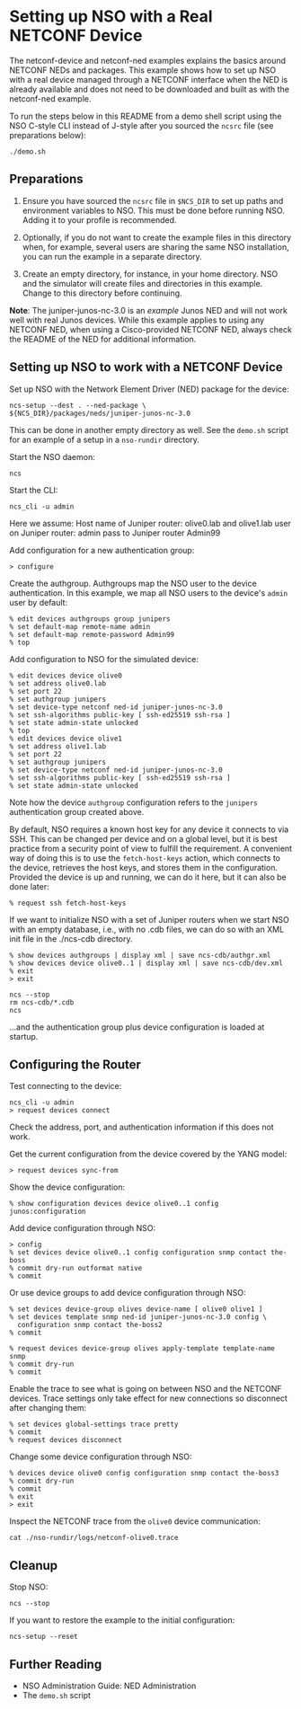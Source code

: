 Setting up NSO with a Real NETCONF Device
=========================================

The netconf-device and netconf-ned examples explains the basics around NETCONF
NEDs and packages. This example shows how to set up NSO with a real device
managed through a NETCONF interface when the NED is already available and does
not need to be downloaded and built as with the netconf-ned example.

To run the steps below in this README from a demo shell script using the NSO
C-style CLI instead of J-style after you sourced the `ncsrc` file (see
preparations below):

    ./demo.sh

Preparations
------------

1. Ensure you have sourced the `ncsrc` file in `$NCS_DIR` to set up paths and
   environment variables to NSO. This must be done before running NSO. Adding
   it to your profile is recommended.

2. Optionally, if you do not want to create the example files in this directory
   when, for example, several users are sharing the same NSO installation, you
   can run the example in a separate directory.

3. Create an empty directory, for instance, in your home directory. NSO and the
   simulator will create files and directories in this example. Change to this
   directory before continuing.

**Note**: The juniper-junos-nc-3.0 is an *example* Junos NED and will not work
well with real Junos devices. While this example applies to using any NETCONF
NED, when using a Cisco-provided NETCONF NED, always check the README of the
NED for additional information.

Setting up NSO to work with a NETCONF Device
--------------------------------------------

Set up NSO with the Network Element Driver (NED) package for the device:

    ncs-setup --dest . --ned-package \
    ${NCS_DIR}/packages/neds/juniper-junos-nc-3.0

This can be done in another empty directory as well. See the `demo.sh` script
for an example of a setup in a `nso-rundir` directory.

Start the NSO daemon:

    ncs

Start the CLI:

    ncs_cli -u admin

Here we assume:
Host name of Juniper router: olive0.lab and olive1.lab
user on Juniper router: admin
pass to Juniper router  Admin99

Add configuration for a new authentication group:

    > configure

Create the authgroup. Authgroups map the NSO user to the device authentication.
In this example, we map all NSO users to the device's `admin` user by default:

    % edit devices authgroups group junipers
    % set default-map remote-name admin
    % set default-map remote-password Admin99
    % top

Add configuration to NSO for the simulated device:

    % edit devices device olive0
    % set address olive0.lab
    % set port 22
    % set authgroup junipers
    % set device-type netconf ned-id juniper-junos-nc-3.0
    % set ssh-algorithms public-key [ ssh-ed25519 ssh-rsa ]
    % set state admin-state unlocked
    % top
    % edit devices device olive1
    % set address olive1.lab
    % set port 22
    % set authgroup junipers
    % set device-type netconf ned-id juniper-junos-nc-3.0
    % set ssh-algorithms public-key [ ssh-ed25519 ssh-rsa ]
    % set state admin-state unlocked

Note how the device `authgroup` configuration refers to the `junipers`
authentication group created above.

By default, NSO requires a known host key for any device it connects to via
SSH. This can be changed per device and on a global level, but it is best
practice from a security point of view to fulfill the requirement. A convenient
way of doing this is to use the `fetch-host-keys` action, which connects to the
device, retrieves the host keys, and stores them in the configuration. Provided
the device is up and running, we can do it here, but it can also be done later:

    % request ssh fetch-host-keys

If we want to initialize NSO with a set of Juniper routers when we start
NSO with an empty database, i.e., with no .cdb files, we can do so with an XML
init file in the ./ncs-cdb directory.

    % show devices authgroups | display xml | save ncs-cdb/authgr.xml
    % show devices device olive0..1 | display xml | save ncs-cdb/dev.xml
    % exit
    > exit

    ncs --stop
    rm ncs-cdb/*.cdb
    ncs

...and the authentication group plus device configuration is loaded at startup.

Configuring the Router
----------------------

Test connecting to the device:

    ncs_cli -u admin
    > request devices connect

Check the address, port, and authentication information if this does not work.

Get the current configuration from the device covered by the YANG model:

    > request devices sync-from

Show the device configuration:

    % show configuration devices device olive0..1 config junos:configuration

Add device configuration through NSO:

    > config
    % set devices device olive0..1 config configuration snmp contact the-boss
    % commit dry-run outformat native
    % commit

Or use device groups to add device configuration through NSO:

    % set devices device-group olives device-name [ olive0 olive1 ]
    % set devices template snmp ned-id juniper-junos-nc-3.0 config \
      configuration snmp contact the-boss2
    % commit

    % request devices device-group olives apply-template template-name snmp
    % commit dry-run
    % commit

Enable the trace to see what is going on between NSO and the NETCONF devices.
Trace settings only take effect for new connections so disconnect after
changing them:

    % set devices global-settings trace pretty
    % commit
    % request devices disconnect

Change some device configuration through NSO:

    % devices device olive0 config configuration snmp contact the-boss3
    % commit dry-run
    % commit
    % exit
    > exit

Inspect the NETCONF trace from the `olive0` device communication:

    cat ./nso-rundir/logs/netconf-olive0.trace

Cleanup
-------

Stop NSO:

    ncs --stop

If you want to restore the example to the initial configuration:

    ncs-setup --reset

Further Reading
---------------

+ NSO Administration Guide: NED Administration
+ The `demo.sh` script






